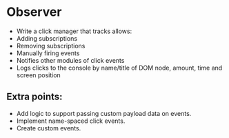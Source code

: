 # Observer
- Write a click manager that tracks allows:
 - Adding subscriptions
 - Removing subscriptions
 - Manually firing events
 - Notifies other modules of click events
 - Logs clicks to the console by name/title of DOM node, amount, time and screen position
## Extra points:
- Add logic to support passing custom payload data on events.
- Implement name-spaced click events.
- Create custom events.

